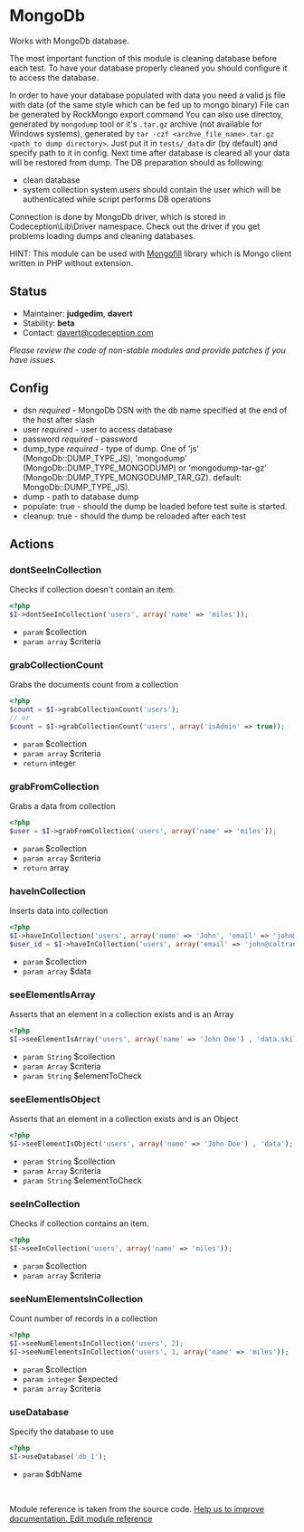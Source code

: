 # MongoDb


Works with MongoDb database.

The most important function of this module is cleaning database before each test.
To have your database properly cleaned you should configure it to access the database.

In order to have your database populated with data you need a valid js file with data (of the same style which can be fed up to mongo binary)
File can be generated by RockMongo export command
You can also use directoy, generated by ```mongodump``` tool or it's ```.tar.gz``` archive (not available for Windows systems), generated by ```tar -czf <archve_file_name>.tar.gz <path_to dump directory>```.
Just put it in ``` tests/_data ``` dir (by default) and specify path to it in config.
Next time after database is cleared all your data will be restored from dump.
The DB preparation should as following:
- clean database
- system collection system.users should contain the user which will be authenticated while script performs DB operations

Connection is done by MongoDb driver, which is stored in Codeception\Lib\Driver namespace.
Check out the driver if you get problems loading dumps and cleaning databases.

HINT: This module can be used with [Mongofill](https://github.com/mongofill/mongofill) library which is Mongo client written in PHP without extension.

## Status

* Maintainer: **judgedim**, **davert**
* Stability: **beta**
* Contact: davert@codeception.com

*Please review the code of non-stable modules and provide patches if you have issues.*

## Config

* dsn *required* - MongoDb DSN with the db name specified at the end of the host after slash
* user *required* - user to access database
* password *required* - password
* dump_type *required* - type of dump.
  One of 'js' (MongoDb::DUMP_TYPE_JS), 'mongodump' (MongoDb::DUMP_TYPE_MONGODUMP) or 'mongodump-tar-gz' (MongoDb::DUMP_TYPE_MONGODUMP_TAR_GZ).
  default: MongoDb::DUMP_TYPE_JS).
* dump - path to database dump
* populate: true - should the dump be loaded before test suite is started.
* cleanup: true - should the dump be reloaded after each test



## Actions

### dontSeeInCollection
 
Checks if collection doesn't contain an item.

``` php
<?php
$I->dontSeeInCollection('users', array('name' => 'miles'));
```

 * `param` $collection
 * `param array` $criteria


### grabCollectionCount
 
Grabs the documents count from a collection

``` php
<?php
$count = $I->grabCollectionCount('users');
// or
$count = $I->grabCollectionCount('users', array('isAdmin' => true));
```

 * `param` $collection
 * `param array` $criteria
 * `return` integer


### grabFromCollection
 
Grabs a data from collection

``` php
<?php
$user = $I->grabFromCollection('users', array('name' => 'miles'));
```

 * `param` $collection
 * `param array` $criteria
 * `return` array


### haveInCollection
 
Inserts data into collection

``` php
<?php
$I->haveInCollection('users', array('name' => 'John', 'email' => 'john@coltrane.com'));
$user_id = $I->haveInCollection('users', array('email' => 'john@coltrane.com'));
```

 * `param` $collection
 * `param array` $data


### seeElementIsArray
 
Asserts that an element in a collection exists and is an Array

``` php
<?php
$I->seeElementIsArray('users', array('name' => 'John Doe') , 'data.skills');
```

 * `param String` $collection
 * `param Array` $criteria
 * `param String` $elementToCheck


### seeElementIsObject
 
Asserts that an element in a collection exists and is an Object

``` php
<?php
$I->seeElementIsObject('users', array('name' => 'John Doe') , 'data');
```

 * `param String` $collection
 * `param Array` $criteria
 * `param String` $elementToCheck


### seeInCollection
 
Checks if collection contains an item.

``` php
<?php
$I->seeInCollection('users', array('name' => 'miles'));
```

 * `param` $collection
 * `param array` $criteria


### seeNumElementsInCollection
 
Count number of records in a collection

``` php
<?php
$I->seeNumElementsInCollection('users', 2);
$I->seeNumElementsInCollection('users', 1, array('name' => 'miles'));
```

 * `param` $collection
 * `param integer` $expected
 * `param array` $criteria


### useDatabase
 
Specify the database to use

``` php
<?php
$I->useDatabase('db_1');
```

 * `param` $dbName

<p>&nbsp;</p><div class="alert alert-warning">Module reference is taken from the source code. <a href="https://github.com/Codeception/Codeception/tree/2.2/src/Codeception/Module/MongoDb.php">Help us to improve documentation. Edit module reference</a></div>
